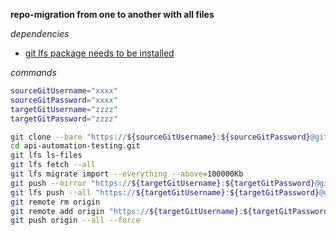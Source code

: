 **repo-migration from one to another with all files**

_dependencies_

* [git lfs package needs to be installed](
https://docs.github.com/en/repositories/working-with-files/managing-large-files/installing-git-large-file-storage)

_commands_

```bash
sourceGitUsername="xxxx"
sourceGitPassword="xxxx"
targetGitUsername="zzzz"
targetGitPassword="zzzz"

git clone --bare "https://${sourceGitUsername}:${sourceGitPassword}@github.com/fourtimes/api-automation-testing.git"
cd api-automation-testing.git
git lfs ls-files
git lfs fetch --all
git lfs migrate import --everything --above=100000Kb
git push --mirror "https://${targetGitUsername}:${targetGitPassword}@github.com/operation-unknown/api-automation-testing.git"
git lfs push --all "https://${targetGitUsername}:${targetGitPassword}@github.com/operation-unknown/api-automation-testing.git"
git remote rm origin
git remote add origin "https://${targetGitUsername}:${targetGitPassword}@github.com/operation-unknown/api-automation-testing.git"
git push origin --all --force
```
